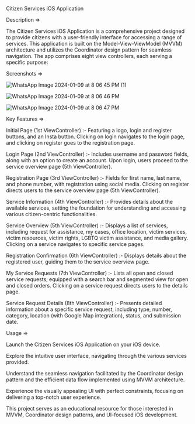 Citizen Services iOS Application

Description =>

The Citizen Services iOS Application is a comprehensive project designed to provide citizens with a user-friendly interface for accessing a range of services. This application is built on the Model-View-ViewModel (MVVM) architecture and utilizes the Coordinator design pattern for seamless navigation. The app comprises eight view controllers, each serving a specific purpose:

Screenshots => 


![WhatsApp Image 2024-01-09 at 8 06 45 PM (1)](https://github.com/pratikbm42/Unified-Citizen-Services-iOS-App/assets/146938244/826a6f97-987f-4526-940f-285f53088a71)


![WhatsApp Image 2024-01-09 at 8 06 46 PM](https://github.com/pratikbm42/Unified-Citizen-Services-iOS-App/assets/146938244/9bd53206-d510-49d7-9184-3ae90d549c4f)


![WhatsApp Image 2024-01-09 at 8 06 47 PM](https://github.com/pratikbm42/Unified-Citizen-Services-iOS-App/assets/146938244/4df760b2-15dd-46e7-bfda-293a5e1ef7f3)


Key Features => 

Initial Page (1st ViewController)  :-   Featuring a logo, login and register buttons, and an Insta button. Clicking on login navigates to the login page, and clicking on register goes to the registration page.

Login Page (2nd ViewController) :-  Includes username and password fields, along with an option to create an account. Upon login, users proceed to the service overview page (5th ViewController).

Registration Page (3rd ViewController) :-  Fields for first name, last name, and phone number, with registration using social media. Clicking on register directs users to the service overview page (5th ViewController).

Service Information (4th ViewController) :-  Provides details about the available services, setting the foundation for understanding and accessing various citizen-centric functionalities.

Service Overview (5th ViewController) :-  Displays a list of services, including request for assistance, my cases, office location, victim services, victim resources, victim rights, LGBTQ victim assistance, and media gallery. Clicking on a service navigates to specific service pages.

Registration Confirmation (6th ViewController) :-  Displays details about the registered user, guiding them to the service overview page.

My Service Requests (7th ViewController) :-  Lists all open and closed service requests, equipped with a search bar and segmented view for open and closed orders. Clicking on a service request directs users to the details page.

Service Request Details (8th ViewController) :-  Presents detailed information about a specific service request, including type, number, category, location (with Google Map integration), status, and submission date.

Usage =>

Launch the Citizen Services iOS Application on your iOS device.

Explore the intuitive user interface, navigating through the various services provided.

Understand the seamless navigation facilitated by the Coordinator design pattern and the efficient data flow implemented using MVVM architecture.

Experience the visually appealing UI with perfect constraints, focusing on delivering a top-notch user experience.

This project serves as an educational resource for those interested in MVVM, Coordinator design patterns, and UI-focused iOS development.
